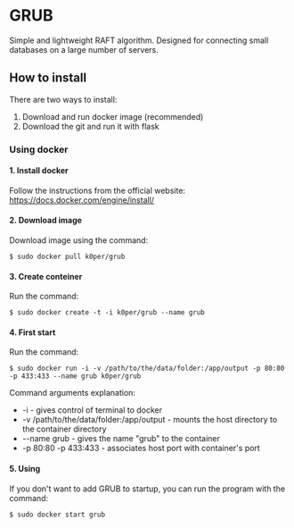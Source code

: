 # GRUB

Simple and lightweight RAFT algorithm. Designed for connecting small databases on a large number of servers.

## How to install 
There are two ways to install:
  1. Download and run docker image (recommended)
  2. Download the git and run it with flask
 
### Using docker

#### 1. Install docker
Follow the instructions from the official website: https://docs.docker.com/engine/install/

#### 2. Download image
Download image using the command:
  
    $ sudo docker pull k0per/grub
  
#### 3. Create conteiner
Run the command: 
    
    $ sudo docker create -t -i k0per/grub --name grub
  
#### 4. First start
Run the command:

    $ sudo docker run -i -v /path/to/the/data/folder:/app/output -p 80:80 -p 433:433 --name grub k0per/grub
    
Command arguments explanation: 
    
* -i - gives control of terminal to docker
* -v /path/to/the/data/folder:/app/output - mounts the host directory to the container directory
* --name grub - gives the name "grub" to the container
* -p 80:80 -p 433:433 - associates host port with container's port
    
#### 5. Using
If you don't want to add GRUB to startup, you can run the program with the command:

    $ sudo docker start grub
    
    

